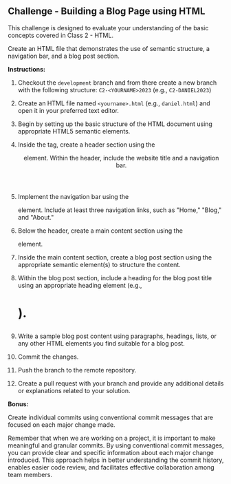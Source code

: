 ## Challenge - Building a Blog Page using HTML

This challenge is designed to evaluate your understanding of the basic concepts covered in Class 2 - HTML.

Create an HTML file that demonstrates the use of semantic structure, a navigation bar, and a blog post section.

**Instructions:**
1. Checkout the `development` branch and from there create a new branch with the following structure: `C2-<YOURNAME>2023` (e.g., `C2-DANIEL2023`)
   
2. Create an HTML file named `<yourname>.html` (e.g., `daniel.html`) and open it in your preferred text editor.
   
3. Begin by setting up the basic structure of the HTML document using appropriate HTML5 semantic elements.
   
4. Inside the <body> tag, create a header section using the <header> element. Within the header, include the website title and a navigation bar.
   
5. Implement the navigation bar using the <nav> element. Include at least three navigation links, such as "Home," "Blog," and "About."
   
6. Below the header, create a main content section using the <main> element.
   
7. Inside the main content section, create a blog post section using the appropriate semantic element(s) to structure the content.
   
8. Within the blog post section, include a heading for the blog post title using an appropriate heading element (e.g., <h1>).
   
9.  Write a sample blog post content using paragraphs, headings, lists, or any other HTML elements you find suitable for a blog post.

10. Commit the changes.
    
11. Push the branch to the remote repository.
    
12. Create a pull request with your branch and provide any additional details or explanations related to your solution.

**Bonus:**

Create individual commits using conventional commit messages that are focused on each major change made.

Remember that when we are working on a project, it is important to make meaningful and granular commits. By using conventional commit messages, you can provide clear and specific information about each major change introduced. This approach helps in better understanding the commit history, enables easier code review, and facilitates effective collaboration among team members.
